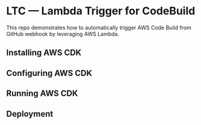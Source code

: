 # LTC — Lambda Trigger for CodeBuild
This repo demonstrates how to automatically trigger AWS Code Build from GitHub webhook by leveraging AWS Lambda.

## Installing AWS CDK

## Configuring AWS CDK

## Running AWS CDK

## Deployment
